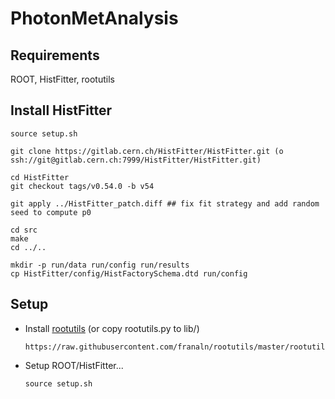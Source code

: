 PhotonMetAnalysis
=================

## Requirements

ROOT, HistFitter, rootutils


## Install HistFitter

    source setup.sh

    git clone https://gitlab.cern.ch/HistFitter/HistFitter.git (o ssh://git@gitlab.cern.ch:7999/HistFitter/HistFitter.git)

    cd HistFitter
    git checkout tags/v0.54.0 -b v54

    git apply ../HistFitter_patch.diff ## fix fit strategy and add random seed to compute p0

    cd src
    make 
    cd ../..

    mkdir -p run/data run/config run/results
    cp HistFitter/config/HistFactorySchema.dtd run/config


## Setup

* Install [rootutils](https://github.com/franaln/rootutils) (or copy rootutils.py to lib/) 
    ```
    https://raw.githubusercontent.com/franaln/rootutils/master/rootutils/rootutils.py
    ```

* Setup ROOT/HistFitter...
    ```
    source setup.sh
    ```





